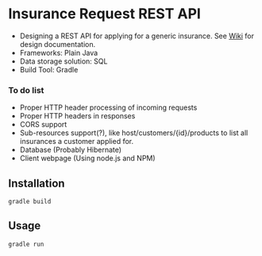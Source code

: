# Insurance Request REST API

* Designing a REST API for applying for a generic insurance. See [Wiki](https://github.com/6366295/insurance-rest-api/wiki/Design-Document) for design documentation.
* Frameworks: Plain Java
* Data storage solution: SQL
* Build Tool: Gradle

### To do list

* Proper HTTP header processing of incoming requests
* Proper HTTP headers in responses
* CORS support
* Sub-resources support(?), like host/customers/{id}/products to list all insurances a customer applied for.
* Database (Probably Hibernate)
* Client webpage (Using node.js and NPM)

## Installation

```
gradle build
```

## Usage

```
gradle run
```
